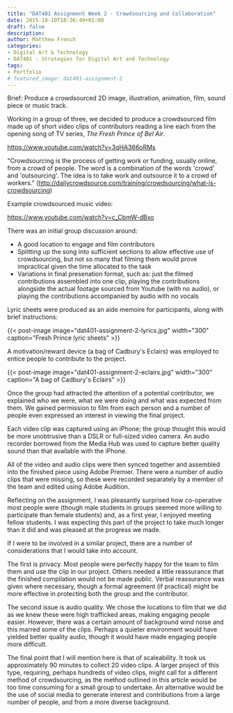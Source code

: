 ```yaml
---
title: "DAT401 Assignment Week 2 - Crowdsourcing and Collaboration"
date: 2015-10-10T18:36:49+01:00
draft: false
description: 
author: Matthew French
categories:
- Digital Art & Technology
- DAT401 - Strategies for Digital Art and Technology
tags:
- Portfolio
# featured_image: dat401-assignment-2
---
```


Brief: Produce a crowdsourced 2D image, illustration, animation, film, sound piece or music track.

Working in a group of three, we decided to produce a crowdsourced film made up of short video clips of contributors reading a line each from the opening song of TV series, _The Fresh Prince of Bel Air_.

https://www.youtube.com/watch?v=3qHA366oRMs

<!--more-->

"Crowdsourcing is the process of getting work or funding, usually online, from a crowd of people. The word is a combination of the words 'crowd' and 'outsourcing'. The idea is to take work and outsource it to a crowd of workers." (<http://dailycrowdsource.com/training/crowdsourcing/what-is-crowdsourcing>)

Example crowdsourced music video:

https://www.youtube.com/watch?v=c_CbmW-dBxo

There was an initial group discussion around:

- A good location to engage and film contributors
- Splitting up the song into sufficient sections to allow effective use of crowdsourcing, but not so many that filming them would prove impractical given the time allocated to the task
- Variations in final presenation format, such as: just the filmed contributions assembled into one clip, playing the contributions alongside the actual footage sourced from Youtube (with no audio), or playing the contributions accompanied by audio with no vocals

Lyric sheets were produced as an aide memoire for participants, along with brief instructions:

{{< post-image image="dat401-assignment-2-lyrics.jpg" width="300" caption="Fresh Prince lyric sheets" >}}

A motivation/reward device (a bag of Cadbury's Eclairs) was employed to entice people to contribute to the project.

{{< post-image image="dat401-assignment-2-eclairs.jpg" width="300" caption="A bag of Cadbury's Eclairs" >}}

Once the group had attracted the attention of a potential contributor, we explained who we were, what we were doing and what was expected from them. We gained permission to film from each person and a number of people even expressed an interest in viewing the final project.

Each video clip was captured using an iPhone; the group thought this would be more unobtrusive than a DSLR or full-sized video camera. An audio recorder borrowed from the Media Hub was used to capture better quality sound than that available with the iPhone.

All of the video and audio clips were then synced together and assembled into the finished piece using Adobe Premier. There were a number of audio clips that were missing, so these were recorded separately by a member of the team and edited using Adobe Audition.

Reflecting on the assignment, I was pleasantly surprised how co-operative most people were (though male students in groups seemed more willing to participate than female students) and, as a first year, I enjoyed meeting fellow students. I was expecting this part of the project to take much longer than it did and was pleased at the progress we made.

If I were to be involved in a similar project, there are a number of considerations that I would take into account.

The first is privacy. Most people were perfectly happy for the team to film them and use the clip in our project. Others needed a little reassurance that the finished compilation would not be made public. Verbal reassurance was given where necessary, though a formal agreement (if practical) might be more effective in protecting both the group and the contributor.

The second issue is audio quality. We chose the locations to film that we did as we knew these were high trafficked areas, making engaging people easier. However, there was a certain amount of background wind noise and this marred some of the clips. Perhaps a quieter environment would have yielded better quality audio, though it would have made engaging people more difficult.

The final point that I will mention here is that of scaleability. It took us approximately 90 minutes to collect 20 video clips. A larger project of this type, requiring, perhaps hundreds of video clips, might call for a different method of crowdsourcing, as the method outlined in this article would be too time consuming for a small group to undertake. An alternative would be the use of social media to generate interest and contributions from a large number of people, and from a more diverse background.